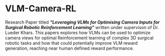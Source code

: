 # VLM-Camera-RL

Research Paper titled ***"Leveraging VLMs for Optimising Camera Inputs for Surgical Robotic Reinforcement Learning"*** written under supervison of Dr. Lueder Khars.
This papers explores how VLMs can be used to optimize camera views for optimal Reinforcement learning of complex 3D surgical robotic tasks and how that could potentially improve VLM reward generation, reaching near human defined reward performance.
